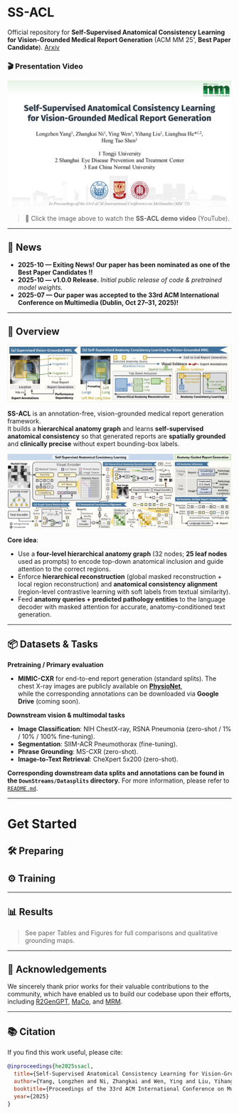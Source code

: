 # SS-ACL

Official repository for **Self-Supervised Anatomical Consistency Learning for Vision-Grounded Medical Report Generation** (ACM MM 25', **Best Paper Candidate**). [Arxiv](https://arxiv.org/abs/2509.25963)

### 🎬 Presentation Video

<p align="center">
  <a href="https://www.youtube.com/watch?v=yADSjDHzuwI" target="_blank">
    <img src="figures/SS-ACL_MM25_MPV.jpg" alt="SS-ACL Demo">
  </a>
</p>

> 🎥 Click the image above to watch the **SS-ACL demo video** (YouTube).

---

## 📰 News

- **2025-10 — Exiting News! Our paper has been nominated as one of the Best Paper Candidates !!**
- **2025-10 — v1.0.0 Release.** _Initial public release of code & pretrained model weights._
- **2025-07 — Our paper was accepted to the 33rd ACM International Conference on Multimedia (Dublin, Oct 27–31, 2025)!**

---

## 🧠 Overview

<p align="center">
  <img src="figures/teaser.jpg" alt="SS-ACL framework overview">
</p>

**SS-ACL** is an annotation-free, vision-grounded medical report generation framework.  
It builds a **hierarchical anatomy graph** and learns **self-supervised anatomical consistency** so that generated reports are **spatially grounded** and **clinically precise** without expert bounding-box labels.

<p align="center">
  <img src="figures/model.jpg" alt="model architecture">
</p>

**Core idea**:
- Use a **four-level hierarchical anatomy graph** (32 nodes; **25 leaf nodes** used as prompts) to encode top-down anatomical inclusion and guide attention to the correct regions.
- Enforce **hierarchical reconstruction** (global masked reconstruction + local region reconstruction) and **anatomical consistency alignment** (region-level contrastive learning with soft labels from textual similarity).
- Feed **anatomy queries + predicted pathology entities** to the language decoder with masked attention for accurate, anatomy-conditioned text generation.

---

## 📦 Datasets & Tasks

**Pretraining / Primary evaluation**
- **MIMIC-CXR** for end-to-end report generation (standard splits). The chest X-ray images are publicly available on [**PhysioNet**](https://physionet.org/content/mimic-cxr/2.0.0/),  
while the corresponding annotations can be downloaded via **Google Drive** (coming soon).

**Downstream vision & multimodal tasks**
- **Image Classification**: NIH ChestX-ray, RSNA Pneumonia (zero-shot / 1% / 10% / 100% fine-tuning).
- **Segmentation**: SIIM-ACR Pneumothorax (fine-tuning).
- **Phrase Grounding**: MS-CXR (zero-shot).
- **Image-to-Text Retrieval**: CheXpert 5x200 (zero-shot).

**Corresponding downstream data splits and annotations can be found in the `DownStreams/Datasplits` directory.** For more information, please refer to [`README.md`](DownStreams/Datasplits/READ_ME.md).

---

# Get Started

## 🛠️ Preparing

## ⚙️ Training


---

## 📊 Results



> See paper Tables and Figures for full comparisons and qualitative grounding maps.

---

## 🙏 Acknowledgements

We sincerely thank prior works for their valuable contributions to the community, which have enabled us to build our codebase upon their efforts, including [R2GenGPT](https://github.com/wang-zhanyu/R2GenGPT), [MaCo](https://github.com/SZUHvern/MaCo), and [MRM](https://github.com/RL4M/MRM-pytorch).

---

## 📚 Citation

If you find this work useful, please cite:

```bibtex
@inproceedings{he2025ssacl,
  title={Self-Supervised Anatomical Consistency Learning for Vision-Grounded Medical Report Generation},
  author={Yang, Longzhen and Ni, Zhangkai and Wen, Ying and Liu, Yihang and He, Lianghua and Shen, Heng Tao},
  booktitle={Proceedings of the 33rd ACM International Conference on Multimedia},
  year={2025}
}

